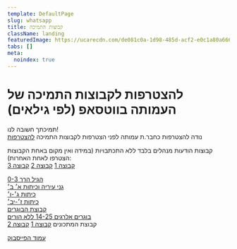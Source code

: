 ```yaml
---
template: DefaultPage
slug: whatsapp
title: קבוצות התמיכה
className: landing
featuredImage: https://ucarecdn.com/de081c0a-1d98-485d-acf2-e0c1a80a6661/
tabs: []
meta:
  noindex: true
---
```


# להצטרפות לקבוצות התמיכה של העמותה בווטסאפ (לפי גילאים)

תמיכתך חשובה לנו!  
נודה להצטרפות כחבר.ת עמותה לפני הצטרפות לקבוצות התמיכה [להצטרפות](https://secure.cardcom.solutions/e/xSwQ)  

קבוצות הודעות מנהלים בלבד ללא התכתבויות (במידה ואין מקום באחת הקבוצות הצטרפו לאחת האחרות):  
[קבוצה 1](https://chat.whatsapp.com/E2DfEr5Q16JJiCmlc6MPdg)
[קבוצה 2](https://chat.whatsapp.com/BDIZ2g3rs0iHRVtvznzMpy)
[קבוצה 3](https://chat.whatsapp.com/Hk33yjF8u8O3rpXdzg2onq)

[הגיל הרך 0-3](https://chat.whatsapp.com/GXsc4ssbMvrIyEj4NKjQ3p?mode=wwt)  
[גני עיריה וכיתות א׳ ב׳](https://chat.whatsapp.com/E7zVJp0XHuCAT8oSM8jz7J?mode=wwt)  
[כיתות ג׳-ו׳](https://chat.whatsapp.com/H1gjAsartHaIvk1OEH4jvo?mode=wwt)  
[כיתות ז׳-יב׳](https://chat.whatsapp.com/K1CdE3UhQeM187NOAo65mL?mode=wwt)  
[קבוצת הבוגרים](https://chat.whatsapp.com/CXPxjw1wRxnC2s70gR8kne?mode=wwt)    
[בוגרים אלרגים 14-25 ללא הורים](https://chat.whatsapp.com/GohevYF6clHK6z5K1kVO0o)  
קבוצת המתכונים [קבוצה 1](https://chat.whatsapp.com/IwKCvXrYD7L0s1rY246YDJ)
[קבוצה 2](https://chat.whatsapp.com/BvBYoc9ihDN9lPDYHgJyIU)

[עמוד הפייסבוק](https://m.facebook.com/Foodallergy.il/?ref=group_browse)
